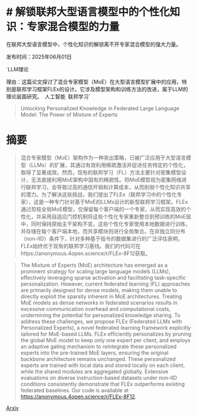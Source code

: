 # # 解锁联邦大型语言模型中的个性化知识：专家混合模型的力量
在联邦大型语言模型中，个性化知识的解锁离不开专家混合模型的强大力量。

发布时间：2025年06月01日

`LLM理论

理由：这篇论文探讨了混合专家模型（MoE）在大型语言模型扩展中的应用，特别是联邦学习框架FLEx的设计。它涉及模型架构和训练方法的改进，属于LLM的理论层面研究。` `人工智能` `联邦学习`

> Unlocking Personalized Knowledge in Federated Large Language Model: The Power of Mixture of Experts

# 摘要

> 混合专家模型（MoE）架构作为一种突出策略，已被广泛应用于大型语言模型（LLMs）的扩展，其通过有效利用稀疏激活并促进任务特定的个性化，取得了显著成效。然而，现有的联邦学习（FL）方法主要针对密集模型设计，无法直接利用MoE架构中固有的稀疏性。将MoE模型视为密集网络进行联邦学习，会导致过高的通信开销和计算成本，从而削弱个性化知识共享的潜力。为了解决这些挑战，我们提出了FLEx（联邦学习中的个性化专家），这是一种专门针对基于MoE的LLMs设计的新型联邦学习框架。FLEx通过剪枝全局MoE模型，仅保留每个客户端的一个专家，从而实现高效的个性化，并采用自适应门控机制将这些个性化专家重新整合到预训练的MoE层中，同时保持原始主干架构不变。这些个性化专家使用本地数据进行训练，并存储在每个客户端本地，而共享模块则进行全局聚合。在非独立同分布（non-IID）条件下，针对多种基于指令的数据集进行的广泛评估表明，FLEx始终优于现有的联邦学习基线。我们的代码可在https://anonymous.4open.science/r/FLEx-8F12获取。

> The Mixture of Experts (MoE) architecture has emerged as a prominent strategy for scaling large language models (LLMs), effectively leveraging sparse activation and facilitating task-specific personalization. However, current federated learning (FL) approaches are primarily designed for dense models, making them unable to directly exploit the sparsity inherent in MoE architectures. Treating MoE models as dense networks in federated scenarios results in excessive communication overhead and computational costs, undermining the potential for personalized knowledge sharing. To address these challenges, we propose FLEx (Federated LLMs with Personalized Experts), a novel federated learning framework explicitly tailored for MoE-based LLMs. FLEx efficiently personalizes by pruning the global MoE model to keep only one expert per client, and employs an adaptive gating mechanism to reintegrate these personalized experts into the pre-trained MoE layers, ensuring the original backbone architecture remains unchanged. These personalized experts are trained with local data and stored locally on each client, while the shared modules are aggregated globally. Extensive evaluations on diverse instruction-based datasets under non-IID conditions consistently demonstrate that FLEx outperforms existing federated baselines. Our code is available at https://anonymous.4open.science/r/FLEx-8F12.

[Arxiv](https://arxiv.org/abs/2506.00965)